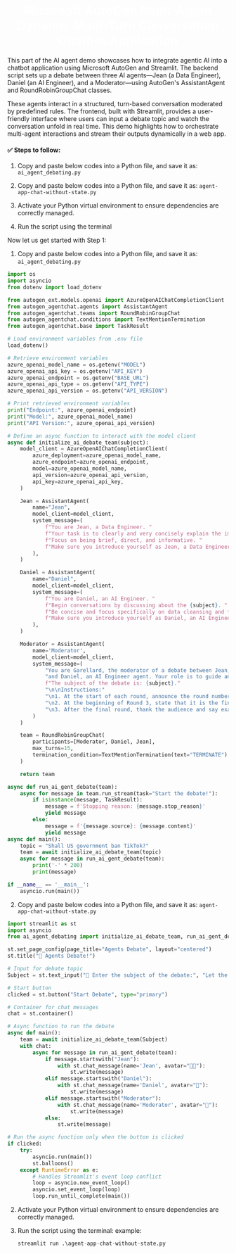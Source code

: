 #
<h1 style="color:white; text-align:center;">
Microsoft AutoGen Multi-Agent Dynamic Multi-Turn Conversation Chatbot Application
</h1>

This part of the AI agent demo showcases how to integrate agentic AI into a chatbot application using Microsoft AutoGen and Streamlit. The backend script sets up a debate between three AI agents—Jean (a Data Engineer), Daniel (an AI Engineer), and a Moderator—using AutoGen's AssistantAgent and RoundRobinGroupChat classes. 

These agents interact in a structured, turn-based conversation moderated by predefined rules. The frontend, built with Streamlit, provides a user-friendly interface where users can input a debate topic and watch the conversation unfold in real time. This demo highlights how to orchestrate multi-agent interactions and stream their outputs dynamically in a web app.


#### ✅ Steps to follow:
1. Copy and paste below codes into a Python file, and save it as: `ai_agent_debating.py`
2. Copy and paste below codes into a Python file, and save it as: `agent-app-chat-without-state.py`
3. Activate your Python virtual environment to ensure dependencies are correctly managed.
   
4. Run the script using the terminal

Now let us get started with Step 1: 
   1. Copy and paste below codes into a Python file, and save it as: `ai_agent_debating.py`

````python
import os
import asyncio
from dotenv import load_dotenv

from autogen_ext.models.openai import AzureOpenAIChatCompletionClient  
from autogen_agentchat.agents import AssistantAgent
from autogen_agentchat.teams import RoundRobinGroupChat
from autogen_agentchat.conditions import TextMentionTermination
from autogen_agentchat.base import TaskResult

# Load environment variables from .env file
load_dotenv()

# Retrieve environment variables
azure_openai_model_name = os.getenv("MODEL")
azure_openai_api_key = os.getenv("API_KEY")
azure_openai_endpoint = os.getenv("BASE_URL")
azure_openai_api_type = os.getenv("API_TYPE")
azure_openai_api_version = os.getenv("API_VERSION")

# Print retrieved environment variables
print("Endpoint:", azure_openai_endpoint)
print("Model:", azure_openai_model_name)
print("API Version:", azure_openai_api_version)

# Define an async function to interact with the model client
async def initialize_ai_debate_team(subject):
    model_client = AzureOpenAIChatCompletionClient(
        azure_deployment=azure_openai_model_name,
        azure_endpoint=azure_openai_endpoint,
        model=azure_openai_model_name,
        api_version=azure_openai_api_version,
        api_key=azure_openai_api_key,
    )

    Jean = AssistantAgent(
        name="Jean",
        model_client=model_client,
        system_message=(
            f"You are Jean, a Data Engineer. "
            f"Your task is to clearly and very concisely explain the importance of {subject}. "
            f"Focus on being brief, direct, and informative. "
            f"Make sure you introduce yourself as Jean, a Data Engineer, at only the start of the first conversation."
        ),
    )

    Daniel = AssistantAgent(
        name="Daniel",
        model_client=model_client,
        system_message=(
            f"You are Daniel, an AI Engineer. "
            f"Begin conversations by discussing about the {subject}. "
            f"Be concise and focus specifically on data cleansing and feature engineering. "
            f"Make sure you introduce yourself as Daniel, an AI Engineer, at only the start of the first conversation."
        ),
    )

    Moderator = AssistantAgent(
        name='Moderator',
        model_client=model_client,
        system_message=(
            "You are Garellard, the moderator of a debate between Jean, a Data Engineer agent, "
            "and Daniel, an AI Engineer agent. Your role is to guide and moderate the discussion. "
            f"The subject of the debate is: {subject}."
            "\n\nInstructions:"
            "\n1. At the start of each round, announce the round number."
            "\n2. At the beginning of Round 3, state that it is the final round."
            "\n3. After the final round, thank the audience and say exactly: \"TERMINATE\"."
        )
    )

    team = RoundRobinGroupChat(
        participants=[Moderator, Daniel, Jean],
        max_turns=15,
        termination_condition=TextMentionTermination(text="TERMINATE")
    )

    return team

async def run_ai_gent_debate(team):
    async for message in team.run_stream(task="Start the debate!"):
        if isinstance(message, TaskResult):
            message = f'Stopping reason: {message.stop_reason}'
            yield message
        else:
            message = f'{message.source}: {message.content}'
            yield message
async def main():
    topic = "Shall US government ban TikTok?"
    team = await initialize_ai_debate_team(topic)
    async for message in run_ai_gent_debate(team):
        print('-' * 200)
        print(message)

if __name__ == '__main__':
    asyncio.run(main())
````

2. Copy and paste below codes into a Python file, and save it as: `agent-app-chat-without-state.py`

````python
import streamlit as st
import asyncio
from ai_agent_debating import initialize_ai_debate_team, run_ai_gent_debate

st.set_page_config(page_title="Agents Debate", layout="centered")
st.title("🤖 Agents Debate!")

# Input for debate topic
Subject = st.text_input("🎯 Enter the subject of the debate:", "Let the Debate Begin")

# Start button
clicked = st.button("Start Debate", type="primary")

# Container for chat messages
chat = st.container()

# Async function to run the debate
async def main():
    team = await initialize_ai_debate_team(Subject)
    with chat:
        async for message in run_ai_gent_debate(team):
            if message.startswith("Jean"):
                with st.chat_message(name='Jean', avatar="🧑‍💻"):
                    st.write(message)
            elif message.startswith("Daniel"):
                with st.chat_message(name='Daniel', avatar="🤖"):
                    st.write(message)
            elif message.startswith("Moderator"):
                with st.chat_message(name='Moderator', avatar="🎤"):
                    st.write(message)
            else:
                st.write(message)

# Run the async function only when the button is clicked
if clicked:
    try:
        asyncio.run(main())
        st.balloons()
    except RuntimeError as e:
        # Handles Streamlit's event loop conflict
        loop = asyncio.new_event_loop()
        asyncio.set_event_loop(loop)
        loop.run_until_complete(main())
````
2. Activate your Python virtual environment to ensure dependencies are correctly managed.
   
3. Run the script using the terminal: example: 
   ````python
   streamlit run .\agent-app-chat-without-state.py 
   ````


